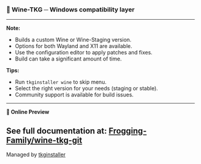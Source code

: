 ### 🍷 Wine-TKG ─ Windows compatibility layer

---
**Note:**
- Builds a custom Wine or Wine-Staging version.
- Options for both Wayland and X11 are available.
- Use the configuration editor to apply patches and fixes.
- Build can take a significant amount of time.

**Tips:**
- Run `tkginstaller wine` to skip menu.
- Select the right version for your needs (staging or stable).
- Community support is available for build issues.

---
**🍷 Online Preview**

See full documentation at:
[Frogging-Family/wine-tkg-git](https://github.com/Frogging-Family/wine-tkg-git/blob/master/README.md)
---
Managed by [tkginstaller](https://github.com/damachine/tkginstaller)
